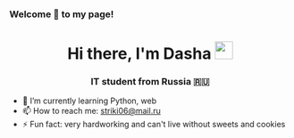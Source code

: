 ### Welcome 👋 to my page!

<h1 align="center">Hi there, I'm Dasha</a> 
<img src="https://github.com/blackcater/blackcater/raw/main/images/Hi.gif" height="32"/></h1>
<h3 align="center">IT student from Russia 🇷🇺</h3>


- 🌱 I’m currently learning Python, web
- 📫 How to reach me: striki06@mail.ru
- ⚡ Fun fact: very hardworking and can't live without sweets and cookies
